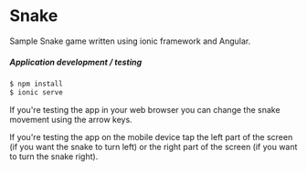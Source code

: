 # Snake
Sample Snake game written using ionic framework and Angular.

##### Application development / testing
```sh
$ npm install
$ ionic serve
```

If you're testing the app in your web browser you can change the snake movement using the arrow keys.

If you're testing the app on the mobile device tap the left part of the screen (if you want the snake to turn left) or the right part of the screen (if you want to turn the snake right).
